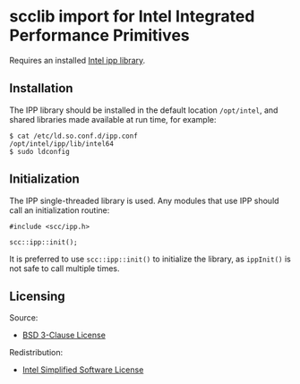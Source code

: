 # scclib import for Intel Integrated Performance Primitives

Requires an installed
[Intel ipp library](https://www.intel.com/content/www/us/en/developer/tools/oneapi/ipp.html).

## Installation

The IPP library should be installed in the default location `/opt/intel`, and shared libraries
made available at run time, for example:
```
$ cat /etc/ld.so.conf.d/ipp.conf 
/opt/intel/ipp/lib/intel64
$ sudo ldconfig
```

## Initialization

The IPP single-threaded library is used. Any modules that use IPP should call an initialization
routine:
```
#include <scc/ipp.h>

scc::ipp::init();
```

It is preferred to use `scc::ipp::init()` to initialize the library, as `ippInit()` is not
safe to call multiple times.

## Licensing

Source:
* [BSD 3-Clause License](LICENSE)

Redistribution:
* [Intel Simplified Software License](intel_license.txt)
